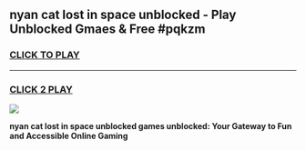 
## nyan cat lost in space unblocked - Play Unblocked Gmaes & Free #pqkzm
<h3>
<a href="https://news.freeplayer.one?title=nyan_cat_lost_in_space_unblocked&ref=24F">CLICK TO PLAY</a></h3>
<hr>

<h3>
<a href="https://news.freeplayer.one?title=nyan_cat_lost_in_space_unblocked&ref=24F">CLICK 2 PLAY</a>
  
</h3>

<a href="https://news.freeplayer.one?title=nyan_cat_lost_in_space_unblocked&ref=24F/"><img src="https://clearcache.store/games.png"></a>


**nyan cat lost in space unblocked games unblocked: Your Gateway to Fun and Accessible Online Gaming**
